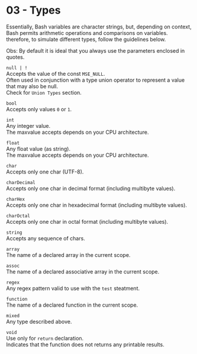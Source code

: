 # 03 - Types

Essentially, Bash variables are character strings, but, depending on context,
Bash permits arithmetic operations and comparisons on variables.
therefore, to simulate different types, follow the guidelines below.

Obs:
By default it is ideal that you always use the parameters enclosed in quotes.


`null | !`  
Accepts the value of the const `MSE_NULL`.  
Often used in conjunction with a type union operator to represent a value
that may also be null.  
Check for `Union Types` section.

`bool`  
Accepts only values ​​`0` or `1`.

`int`  
Any integer value.  
The maxvalue accepts depends on your CPU architecture.

`float`  
Any float value (as string).  
The maxvalue accepts depends on your CPU architecture.

`char`  
Accepts only one char (UTF-8).

`charDecimal`  
Accepts only one char in decimal format (including multibyte values).

`charHex`  
Accepts only one char in hexadecimal format (including multibyte values).

`charOctal`  
Accepts only one char in octal format (including multibyte values).

`string`  
Accepts any sequence of chars.

`array`  
The name of a declared array in the current scope.

`assoc`  
The name of a declared associative array in the current scope.

`regex`  
Any regex pattern valid to use with the `test` steatment.

`function`  
The name of a declared function in the current scope.

`mixed`  
Any type described above.

`void`  
Use only for `return` declaration.  
Indicates that the function does not returns any printable results.